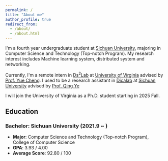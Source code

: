 ```yaml
---
permalink: /
title: "About me"
author_profile: true
redirect_from: 
  - /about/
  - /about.html
---
```


I'm a fourth year undergraduate student at [Sichuan University](https://www.scu.edu.cn/), majoring in Computer Science and Technology (Top-notch Program). My research interest includes Machine learning system, distributed system and networking. 

Currently, I'm a remote intern in [Ds<sup>2</sup>Lab](https://ds2-lab.github.io/) at [University of Virginia](https://www.virginia.edu) advised by [Prof. Yue Cheng](https://tddg.github.io/). I used to be a research assistant in [Dicalab](http://www.dicalab.cn/) at [Sichuan University](https://www.scu.edu.cn/) advised by [Prof. Qing Ye](https://scholar.google.com/citations?user=jLoTsBYAAAAJ&hl=zh-CN&oi=ao)

I will join the University of Virginia as a Ph.D. student starting in 2025 Fall.
## Education

### Bachelor: Sichuan University (2021.9 ~ )
* **Major**: Computer Science and Technology (Top-notch Program), College of Computer Science
* **GPA**: 3.93 / 4.00
* **Average Score**: 92.80 / 100
<!--
* **Rank**: 4 / 357

## Recent Research

### Layer-wised Sparsification Based on Hypernetwork for Distributed NN Training
*Team Lead, Supervised by Qing Ye (Sichuan University)*
![pic1](../images/Layer-wised_Sparsification_Based_on_Hypernetwork_for_Distributed_NN_Training.png)
* Proposed a layer-wised sparsification method which utilizes hypernetworks to narrow down the communication volume. 
* Constructed an efficient objective function for the hypernetwork to guide the selection of layers for transmission, ensuring that layers which contribute more to the learning process are prioritized to transmit.
* Conducted extensive experiments on different models and datasets. The results validate the efficacy of our method and demonstrate its compatibility with other current compression techniques (e.g., TernGrad, Top-K).
* Outcome: (1<sup>st</sup> author) A research paper accepted by ICANN2024.

## Skills
* Programming Languages: Python, C/C++, MATLAB, LaTex

## Award & Scholarships
* National Scholarship in Sichuan University, 2021-2022
* Merit Student in Sichuan University, 2021-2022
* First Prize, The 14th Lanqiao Cup - Provincial (Sichuan) in C/C++ Programming, 2022
* Third Prize, The 14th Lanqiao Cup - National Final in C/C++ Programming, 2022
* The Second Prize Scholarship in Sichuan University, 2022-2023
* Merit Student in Sichuan University, 2022-2023
* First Prize, The 15th Lanqiao Cup - Provincial (Sichuan) in C/C++ Programming, 2023
* Third Prize, The 15th Lanqiao Cup - National Final in C/C++ Programming, 2023
* Third Prize, 2023 National College Computer Competition - Group Programming Ladder Tournament National Final, 2023
* Second Prize, 2023 National University of Singapore School of Computing Summer Workshop (Visual Computing), 2023 
* First Prize, China Undergraduate Mathematical Contest in Modelling (Sichuan), 2023 -->
